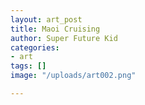 ```yaml
---
layout: art_post
title: Maoi Cruising
author: Super Future Kid
categories:
- art
tags: []
image: "/uploads/art002.png"

---
```


